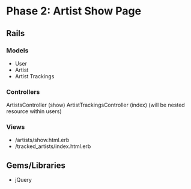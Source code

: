 # Phase 2: Artist Show Page

## Rails
### Models
* User
* Artist
* Artist Trackings

### Controllers
ArtistsController (show)
ArtistTrackingsController (index) (will be nested resource within users)

### Views
* /artists/show.html.erb
* /tracked_artists/index.html.erb

## Gems/Libraries
* jQuery
